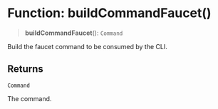 # Function: buildCommandFaucet()

> **buildCommandFaucet**(): `Command`

Build the faucet command to be consumed by the CLI.

## Returns

`Command`

The command.
